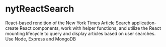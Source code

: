 # nytReactSearch
React-based rendition of the New York Times Article Search application- create React components, work with helper functions, and utilize the React mounting lifecycle to query and display articles based on user searches. Use Node, Express and MongoDB
